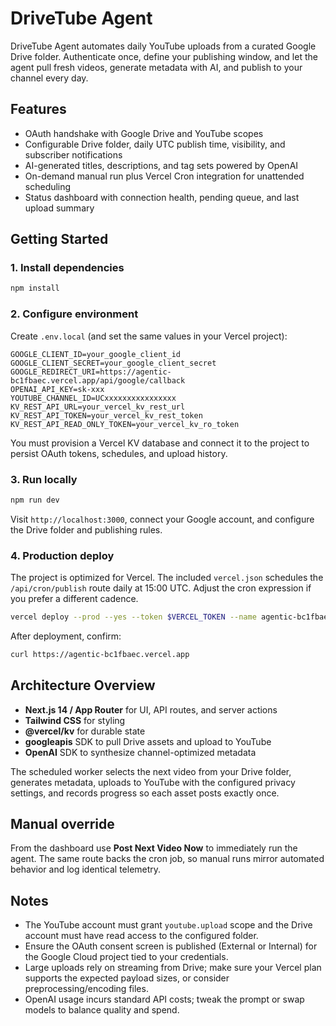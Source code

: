 # DriveTube Agent

DriveTube Agent automates daily YouTube uploads from a curated Google Drive folder. Authenticate once, define your publishing window, and let the agent pull fresh videos, generate metadata with AI, and publish to your channel every day.

## Features

- OAuth handshake with Google Drive and YouTube scopes
- Configurable Drive folder, daily UTC publish time, visibility, and subscriber notifications
- AI-generated titles, descriptions, and tag sets powered by OpenAI
- On-demand manual run plus Vercel Cron integration for unattended scheduling
- Status dashboard with connection health, pending queue, and last upload summary

## Getting Started

### 1. Install dependencies

```bash
npm install
```

### 2. Configure environment

Create `.env.local` (and set the same values in your Vercel project):

```
GOOGLE_CLIENT_ID=your_google_client_id
GOOGLE_CLIENT_SECRET=your_google_client_secret
GOOGLE_REDIRECT_URI=https://agentic-bc1fbaec.vercel.app/api/google/callback
OPENAI_API_KEY=sk-xxx
YOUTUBE_CHANNEL_ID=UCxxxxxxxxxxxxxxxx
KV_REST_API_URL=your_vercel_kv_rest_url
KV_REST_API_TOKEN=your_vercel_kv_rest_token
KV_REST_API_READ_ONLY_TOKEN=your_vercel_kv_ro_token
```

You must provision a Vercel KV database and connect it to the project to persist OAuth tokens, schedules, and upload history.

### 3. Run locally

```bash
npm run dev
```

Visit `http://localhost:3000`, connect your Google account, and configure the Drive folder and publishing rules.

### 4. Production deploy

The project is optimized for Vercel. The included `vercel.json` schedules the `/api/cron/publish` route daily at 15:00 UTC. Adjust the cron expression if you prefer a different cadence.

```bash
vercel deploy --prod --yes --token $VERCEL_TOKEN --name agentic-bc1fbaec
```

After deployment, confirm:

```bash
curl https://agentic-bc1fbaec.vercel.app
```

## Architecture Overview

- **Next.js 14 / App Router** for UI, API routes, and server actions
- **Tailwind CSS** for styling
- **@vercel/kv** for durable state
- **googleapis** SDK to pull Drive assets and upload to YouTube
- **OpenAI** SDK to synthesize channel-optimized metadata

The scheduled worker selects the next video from your Drive folder, generates metadata, uploads to YouTube with the configured privacy settings, and records progress so each asset posts exactly once.

## Manual override

From the dashboard use **Post Next Video Now** to immediately run the agent. The same route backs the cron job, so manual runs mirror automated behavior and log identical telemetry.

## Notes

- The YouTube account must grant `youtube.upload` scope and the Drive account must have read access to the configured folder.
- Ensure the OAuth consent screen is published (External or Internal) for the Google Cloud project tied to your credentials.
- Large uploads rely on streaming from Drive; make sure your Vercel plan supports the expected payload sizes, or consider preprocessing/encoding files.
- OpenAI usage incurs standard API costs; tweak the prompt or swap models to balance quality and spend.
